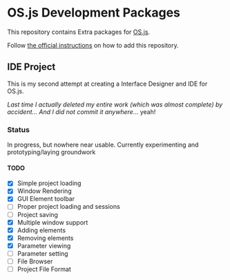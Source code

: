 # OS.js Development Packages

This repository contains Extra packages for [OS.js](https://github.com/os-js/OS.js).

Follow [the official instructions](http://os.js.org/doc/manuals/man-package-manager.html) on how to add this repository.

## IDE Project

This is my second attempt at creating a Interface Designer and IDE for OS.js.

*Last time I actually deleted my entire work (which was almost complete) by accident... And I did not commit it anywhere*... yeah!

### Status

In progress, but nowhere near usable. Currently experimenting and prototyping/laying groundwork

#### TODO

* [x] Simple project loading
* [x] Window Rendering
* [x] GUI Element toolbar
* [ ] Proper project loading and sessions
* [ ] Project saving
* [x] Multiple window support
* [x] Adding elements
* [x] Removing elements
* [x] Parameter viewing
* [ ] Parameter setting
* [ ] File Browser
* [ ] Project File Format
